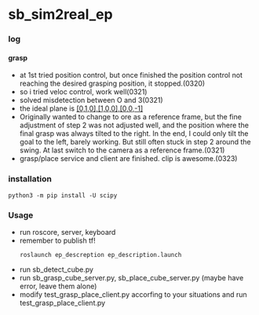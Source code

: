 # sb_sim2real_ep

### log
#### grasp
* at 1st tried position control, but once finished the position control not reaching the desired grasping position, it stopped.(0320)
* so i tried veloc control, work well(0321)
* solved misdetection between O and 3(0321)
* the ideal plane is [[0,1,0],[1,0,0],[0,0,-1]](0321)
* Originally wanted to change to ore as a reference frame, but the fine adjustment of step 2 was not adjusted well, and the position where the final grasp was always tilted to the right. In the end, I could only tilt the goal to the left, barely working. But still often stuck in step 2 around the swing. At last switch to the camera as a reference frame.(0321)
* grasp/place service and client are finished. clip is awesome.(0323)

### installation
```
python3 -m pip install -U scipy
```

### Usage
* run roscore, server, keyboard
* remember to publish tf!
    ```
    roslaunch ep_descreption ep_description.launch
    ```
* run sb_detect_cube.py
* run sb_grasp_cube_server.py, sb_place_cube_server.py (maybe have error, leave them alone)
* modify test_grasp_place_client.py accorfing to your situations and run test_grasp_place_client.py

